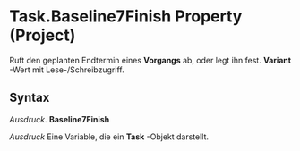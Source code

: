 
# Task.Baseline7Finish Property (Project)

Ruft den geplanten Endtermin eines  **Vorgangs** ab, oder legt ihn fest. **Variant** -Wert mit Lese-/Schreibzugriff.


## Syntax

 _Ausdruck_. **Baseline7Finish**

 _Ausdruck_ Eine Variable, die ein **Task** -Objekt darstellt.

